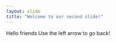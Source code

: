 ```yaml
---
layout: slide
title: "Welcome to our second slide!"
---
```

Hello friends
Use the left arrow to go back!
